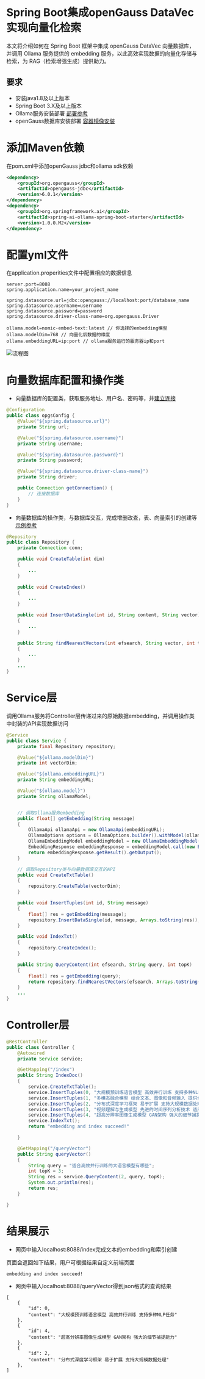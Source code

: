 # Spring Boot集成openGauss DataVec实现向量化检索
本文将介绍如何在 Spring Boot 框架中集成 openGauss DataVec 向量数据库，并调用 Ollama 服务提供的 embedding 服务，以此高效实现数据的向量化存储与检索，为 RAG（检索增强生成）提供助力。
## 要求
- 安装java1.8及以上版本 
- Spring Boot 3.X及以上版本
- Ollama服务安装部署 [部署参考](https://github.com/ollama/ollama)
- openGauss数据库安装部署 [容器镜像安装](../InstallationGuide/容器镜像安装.md)

# 添加Maven依赖
在pom.xml中添加openGauss jdbc和ollama sdk依赖
```xml
<dependency>
    <groupId>org.opengauss</groupId>
    <artifactId>opengauss-jdbc</artifactId>
    <version>6.0.1</version>
</dependency>
<dependency>
    <groupId>org.springframework.ai</groupId>
    <artifactId>spring-ai-ollama-spring-boot-starter</artifactId>
    <version>1.0.0.M2</version>
</dependency>
```
# 配置yml文件
在application.properities文件中配置相应的数据信息
```
server.port=8088
spring.application.name=your_project_name

spring.datasource.url=jdbc:opengauss://localhost:port/database_name
spring.datasource.username=username
spring.datasource.password=password
spring.datasource.driver-class-name=org.opengauss.Driver

ollama.model=nomic-embed-text:latest // 你选择的embedding模型
ollama.modelDim=768 // 向量化后数据的维度
ollama.embeddingURL=ip:port // ollama服务运行的服务器ip和port
```
![流程图](figures/opgs-springboot.png)
# 向量数据库配置和操作类
- 向量数据库的配置类，获取服务地址、用户名、密码等，并[建立连接](integrationJava.md)
```java
@Configuration
public class opgsConfig {
    @Value("${spring.datasource.url}")
    private String url;

    @Value("${spring.datasource.username}")
    private String username;

    @Value("${spring.datasource.password}")
    private String password;

    @Value("${spring.datasource.driver-class-name}")
    private String driver;

    public Connection getConnection() {
        // 连接数据库
    }
}
```
- 向量数据库的操作类，与数据库交互，完成增删改查，表、向量索引的创建等 [示例参考](integrationJava.md)
```java
@Repository
public class Repository {
    private Connection conn;

    public void CreateTable(int dim)
    {
        ...
    }

    public void CreateIndex()
    {
        ...
    }

    public void InsertDataSingle(int id, String content, String vector)
    {
        ...
    }

    public String findNearestVectors(int efsearch, String vector, int topK)
    {
        ...
    }
    ...
}
```
# Service层
调用Ollama服务将Controller层传递过来的原始数据embedding，并调用操作类中封装的API实现数据访问
```java
@Service
public class Service {
    private final Repository repository;

    @Value("${ollama.modelDim}")
    private int vectorDim;

    @Value("${ollama.embeddingURL}")
    private String embeddingURL;

    @Value("${ollama.model}")
    private String ollamaModel;


    // 调取Ollama服务embedding
    public float[] getEmbedding(String message)
    {
        OllamaApi ollamaApi = new OllamaApi(embeddingURL);
        OllamaOptions options = OllamaOptions.builder().withModel(ollamaModel).build();
        OllamaEmbeddingModel embeddingModel = new OllamaEmbeddingModel(ollamaApi, options);
        EmbeddingResponse embeddingResponse = embeddingModel.call(new EmbeddingRequest(List.of(message), options));
        return embeddingResponse.getResult().getOutput();
    }

    // 调取Repository类与向量数据库交互的API
    public void CreateTxtTable()
    {
        repository.CreateTable(vectorDim);
    }

    public void InsertTuples(int id, String message)
    {
        float[] res = getEmbedding(message);
        repository.InsertDataSingle(id, message, Arrays.toString(res));
    }

    public void IndexTxt()
    {
        repository.CreateIndex();
    }

    public String QueryContent(int efsearch, String query, int topK)
    {
        float[] res = getEmbedding(query);
        return repository.findNearestVectors(efsearch, Arrays.toString(res), int topK);
    }
    ...
}
```

# Controller层
```java
@RestController
public class Controller {
    @Autowired
    private Service service;

    @GetMapping("/index")
    public String IndexDoc()
    {
        service.CreateTxtTable();
        service.InsertTuples(0, "大规模预训练语言模型 高效并行训练 支持多种NLP任务");
        service.InsertTuples(1, "多模态融合模型 结合文本、图像和音频输入 提供全面的数据理解能力");
        service.InsertTuples(2, "分布式深度学习框架 易于扩展 支持大规模数据处理");
        service.InsertTuples(3, "视频理解与生成模型 先进的时间序列分析技术 适用于监控和娱乐");
        service.InsertTuples(4, "超高分辨率图像生成模型 GAN架构 强大的细节捕捉能力");
        service.IndexTxt();
        return "embedding and index succeed!"

    }

    @GetMapping("/queryVector")
    public String queryVector()
    {
        String query = "适合高效并行训练的大语言模型有哪些";
        int topK = 3;
        String res = service.QueryContent(2, query, topK);
        System.out.println(res);
        return res;
    }

}
```

# 结果展示
- 网页中输入localhost:8088/index完成文本的embedding和索引创建

页面会返回如下结果，用户可根据结果自定义前端页面
```
embedding and index succeed!
```
- 网页中输入localhost:8088/queryVector得到json格式的查询结果

```
[
    {
        "id": 0,
        "content": "大规模预训练语言模型 高效并行训练 支持多种NLP任务"
    },
    {
        "id": 4,
        "content": "超高分辨率图像生成模型 GAN架构 强大的细节捕捉能力"
    },
    {
        "id": 2,
        "content": "分布式深度学习框架 易于扩展 支持大规模数据处理"
    },
]
```